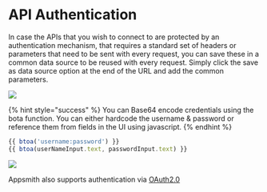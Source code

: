 # API Authentication

In case the APIs that you wish to connect to are protected by an authentication mechanism, that requires a standard set of headers or parameters that need to be sent with every request, you can save these in a common data source to be reused with every request. Simply click the save as data source option at the end of the URL and add the common parameters.

![](../../../../.gitbook/assets/api-datasource.gif)

{% hint style="success" %}
You can Base64 encode credentials using the bota function. You can either hardcode the username & password or reference them from fields in the UI using javascript.
{% endhint %}

```javascript
{{ btoa('username:password') }}
{{ btoa(userNameInput.text, passwordInput.text) }}
```

![](../../../../.gitbook/assets/basic-authentication.png)

Appsmith also supports authentication via [OAuth2.0](oauth2-authentication.md)

